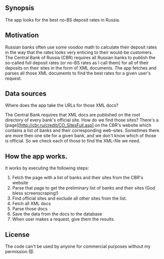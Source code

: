 ## Synopsis
The app looks for the best no-BS deposit rates in Russia.

## Motivation
Russian banks often use some voodoo math to calculate their deposit rates in the way that the rates looks very enticing to their would-be customers.
The Central Bank of Russia (CBR) requires all Russian banks to publish the so-called full deposit rates (or no-BS rates as I call them) for all of their deposits on their sites in the form of XML documents.
The app fetches and parses all those XML documents to find the best rates for a given user's request.

## Data sources
Where does the app take the URLs for those XML docs?

The Central Bank requires that XML docs are published on the root directory of every bank's official site. How do we find those sites?
There's a [page][http://cbr.ru/credit/CO_SitesFull.asp] on the CBR's website which contains a list of banks and their corresponding web-sites.
Sometimes there are more then one site for a given bank, and we don't know which of those is official. So we check each of those to find the XML-file we need.

## How the app works.
It works by executing the following steps:
1. Fetch the page with a list of banks and their sites from the CBR's website
2. Parse that page to get the preliminary list of banks and their sites (God bless screenscraping!)
3. Find official sites and exclude all other sites from the list.
4. Fetch all XML docs
5. Parse those docs
6. Save the data from the docs to the database
7. When user makes a request, give them the results.

## License
The code can't be used by anyone for commercial purposes without my permission :pouting_cat:.
